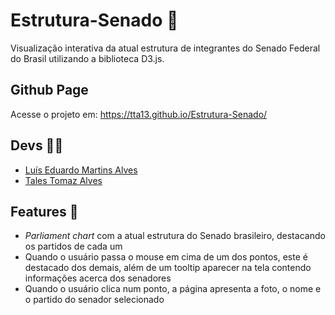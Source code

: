 # Estrutura-Senado 👔
Visualização interativa da atual estrutura de integrantes do Senado Federal do Brasil utilizando a biblioteca D3.js.

## Github Page
Acesse o projeto em: https://tta13.github.io/Estrutura-Senado/

## Devs 👨‍💻
* [Luís Eduardo Martins Alves](https://github.com/Luis-Alves2)
* [Tales Tomaz Alves](https://github.com/tta13)

## Features 🤔
* _Parliament chart_ com a atual estrutura do Senado brasileiro, destacando os partidos de cada um
* Quando o usuário passa o mouse em cima de um dos pontos, este é destacado dos demais, além de um tooltip aparecer na tela contendo informações acerca dos senadores
* Quando o usuário clica num ponto, a página apresenta a foto, o nome e o partido do senador selecionado
